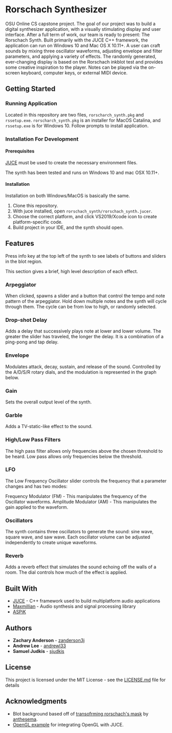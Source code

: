 # Rorschach Synthesizer

OSU Online CS capstone project. The goal of our project was to build a digital synthesizer application, with a visually stimulating display and user interface. After a full term of work, our team is ready to present: The Rorschach Synth. Built primarily with the JUCE C++ framework, the application can run on Windows 10 and Mac OS X 10.11+. A user can craft sounds by mixing three oscillator waveforms, adjusting envelope and filter parameters, and applying a variety of effects. The randomly generated, ever-changing display is based on the Rorschach inkblot test and provides some creative inspiration to the player. Notes can be played via the on-screen keyboard, computer keys, or external MIDI device.

## Getting Started

### Running Application
Located in this repository are two files, `rorscharch_synth.pkg` and `rssetup.exe`. `rorscharch_synth.pkg` is an installer for MacOS Catalina, and `rssetup.exe` is for Windows 10. Follow prompts to install application.

### Installation For Development

#### Prerequisites

[JUCE](https://juce.com/) must be used to create the necessary environment files.

The synth has been tested and runs on Windows 10 and mac OSX 10.11+.

#### Installation

Installation on both Windows/MacOS is basically the same.

1. Clone this repository.
2. With juce installed, open `rorschach_synth/rorschach_synth.jucer`.
3. Choose the correct platform, and click VS2019/Xcode icon to create platform-specific code.
4. Build project in your IDE, and the synth should open.

## Features

Press info key at the top left of the synth to see labels of buttons and sliders in the blot region.

This section gives a brief, high level description of each effect.

### Arpeggiator

When clicked, spawns a slider and a button that control the tempo and note pattern of the arpeggiator. Hold down multiple notes and the synth will cycle through them. The cycle can be from low to high, or randomly selected.

### Drop-shot Delay

Adds a delay that successively plays note at lower and lower volume. The greater the slider has traveled, the longer the delay. It is a combination of a ping-pong and tap delay.

### Envelope

Modulates attack, decay, sustain, and release of the sound. Controlled by the A/D/S/R rotary dials, and the modulation is represented in the graph below.

### Gain

Sets the overall output level of the synth.

### Garble

Adds a TV-static-like effect to the sound.

### High/Low Pass Filters

The high pass filter allows only frequencies above the chosen threshold to be heard. Low pass allows only frequencies below the threshold.


### LFO

The Low Frequency Oscillator slider controls the frequency that a parameter changes and has two modes:

Frequency Modulator (FM) - This manipulates the frequency of the Oscillator waveforms.
Amplitude Modulator (AM) - This manipulates the gain applied to the waveform.


### Oscillators

The synth contains three oscillators to generate the sound: sine wave, square wave, and saw wave. Each oscillator volume can be adjusted independently to create unique waveforms.

### Reverb

Adds a reverb effect that simulates the sound echoing off the walls of a room. The dial controls how much of the effect is applied.

## Built With

* [JUCE](https://juce.com/) - C++ framework used to build multiplatform audio applications
* [Maxmillian](https://github.com/micknoise/Maximilian) - Audio synthesis and signal processing library
* [ASPiK](http://www.aspikplugins.com/)
## Authors

* **Zachary Anderson** - [zanderson3j](https://https://github.com/zanderson3j)
* **Andrew Lee** - [andrewl33](https://https://github.com/andrewl33)
* **Samuel Judkis** - [sjudkis](https://https://github.com/sjudkis)

## License

This project is licensed under the MIT License - see the [LICENSE.md](LICENSE.md) file for details

## Acknowledgments

* Blot background based off of [transofrming rorschach's mask](https://codepen.io/anthesema/pen/GzzGpQ) by [anthesema](https://codepen.io/anthesema).
* [OpenGL example](https://gist.github.com/wtsnz/a5ee2c0216b834df5aaace5e67716f0b) for integrating OpenGL with JUCE.
